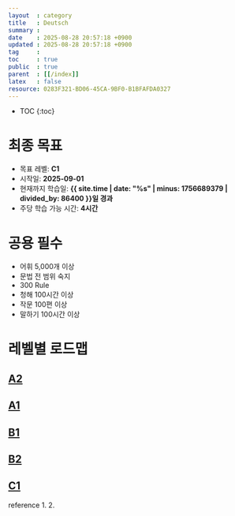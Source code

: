 ```yaml
---
layout  : category 
title   : Deutsch
summary : 
date    : 2025-08-28 20:57:18 +0900
updated : 2025-08-28 20:57:18 +0900
tag     : 
toc     : true
public  : true
parent  : [[/index]] 
latex   : false
resource: 0283F321-BD06-45CA-9BF0-B1BFAFDA0327
---
```

* TOC
{:toc}

#  최종 목표
- 목표 레벨: **C1**
- 시작일: **2025-09-01**
- 현재까지 학습일: **{{ site.time | date: "%s" | minus: 1756689379 | divided_by: 86400 }}일 경과**
- 주당 학습 가능 시간: **4시간**


#  공용 필수
-  어휘 5,000개 이상  
-  문법 전 범위 숙지
-  300 Rule
 -  청해 100시간 이상  
 -  작문 100편 이상  
 -  말하기 100시간 이상  


# 레벨별 로드맵

## [A2](/languages/deutsch/A2)


## [A1](/languages/deutsch/A1)


## [B1](/languages/deutsch/B1)


## [B2](/languages/deutsch/B2)


## [C1](/languages/deutsch/C1)

reference
1. 
2. 
